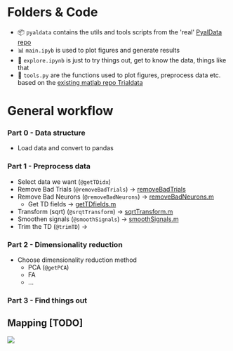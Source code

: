 # Folders & Code 

- 📦  `pyaldata` contains the utils and tools scripts from the 'real' [PyalData repo](https://github.com/mattperich/PyalData) 
- 📊  `main.ipyb` is used to plot figures and generate results
- 🌲  `explore.ipynb` is just to try things out, get to know the data, things like that
- 🔧 `tools.py` are the functions used to plot figures, preprocess data etc. based on the [existing matlab repo Trialdata](https://github.com/mattperich/TrialData)

# General workflow

### Part 0 - Data structure

- Load data and convert to pandas 

### Part 1 - Preprocess data

- Select data we want (`@getTDidx`)
- Remove Bad Trials (`@removeBadTrials`) $\rightarrow$ [removeBadTrials](https://github.com/mattperich/TrialData/blob/master/Tools/removeBadTrials.m) 
- Remove Bad Neurons (`@removeBadNeurons`) $\rightarrow$ [removeBadNeurons.m](https://github.com/mattperich/TrialData/blob/master/Tools/removeBadNeurons.m)
    - Get TD fields $\rightarrow$ [getTDfields.m](https://github.com/mattperich/TrialData/blob/master/Tools/getTDfields.m)
- Transform (sqrt) (`@srqtTransform`) $\rightarrow$ [sqrtTransform.m
](https://github.com/mattperich/TrialData/blob/master/Tools/sqrtTransform.m)
- Smoothen signals (`@smoothSignals`) $\rightarrow$ [smoothSignals.m](https://github.com/mattperich/TrialData/blob/master/Tools/smoothSignals.m)
- Trim the TD (`@trimTD`) $\rightarrow$ []()

### Part 2 - Dimensionality reduction

- Choose dimensionality reduction method
    - PCA (`@getPCA`)
    - FA
    - ...


### Part 3 - Find things out


## Mapping [TODO]

![](https://raw.githubusercontent.com/daphnecor/Pyaldata/master/Overview.jpg)
